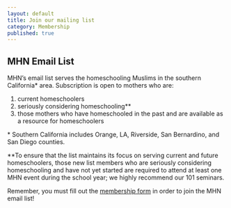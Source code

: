 ```yaml
---
layout: default
title: Join our mailing list
category: Membership
published: true
---
```


## MHN Email List
MHN’s email list serves the homeschooling Muslims in the southern California\* area. Subscription is open to mothers who are:

1. current homeschoolers
2. seriously considering homeschooling\*\*
3. those mothers who have homeschooled in the past and are available as a resource for homeschoolers

\* Southern California includes Orange, LA, Riverside, San Bernardino, and San Diego counties.

\*\*To ensure that the list maintains its focus on serving current and future homeschoolers, those new list members who are seriously considering homeschooling and have not yet started are required to attend at least one MHN event during the school year; we highly recommend our 101 seminars.

Remember, you must fill out the [membership form](https://docs.google.com/forms/d/1kV8_aWOXPsqbrg8RO_Hg0L6kFPaGuJZLMDeafdSIBi4/viewform) in order to join the MHN email list!